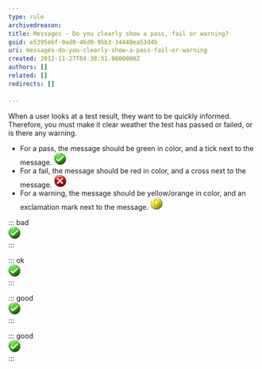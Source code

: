 ```yaml
---
type: rule
archivedreason: 
title: Messages - Do you clearly show a pass, fail or warning?
guid: e5395ebf-9ad0-46d0-9bb3-34448ea53d4b
uri: messages-do-you-clearly-show-a-pass-fail-or-warning
created: 2012-11-27T04:38:51.0000000Z
authors: []
related: []
redirects: []

---
```


When a user looks at a test result, they want to be quickly informed. Therefore, you must make it clear weather the test has passed or failed, or is there any warning.

<!--endintro-->

* For a pass, the message should be green in color, and a tick next to the message. ![](../../assets/Success-lg.gif)
* For a fail, the message should be red in color, and a cross next to the message. ![](../../assets/Fail-lg.gif)
* For a warning, the message should be yellow/orange in color, and an exclamation mark next to the message. ![](../../assets/Warning-lg.gif)


::: bad  
![Figure: Bad Example - Pass and fail are not clear](../../assets/Success-lg.gif)  
:::  

::: ok  
![Figure: Green text and tick for pass, red text and cross for fail (Better)](../../assets/Success-lg.gif)  
:::  

::: good  
![Figure: Good Example - Status on windows forms](../../assets/Success-lg.gif)  
:::  

::: good  
![Figure: Good Example - Microsoft Update uses 3 icons to indicate different status, and good quality of Images too](../../assets/Success-lg.gif)  
:::
